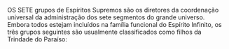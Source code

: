 ﻿OS SETE grupos de Espíritos Supremos são os diretores da coordenação universal  da administração dos sete segmentos do grande universo. Embora todos estejam incluídos na família funcional do Espírito Infinito, os três grupos seguintes são usualmente classificados como filhos da Trindade do Paraíso:
